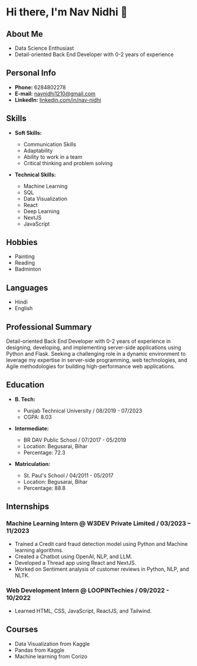 # Hi there, I'm Nav Nidhi 👋

## About Me

- Data Science Enthusiast
- Detail-oriented Back End Developer with 0-2 years of experience

## Personal Info

- **Phone:** 6284802278
- **E-mail:** [navnidhi1210@gmail.com](mailto:navnidhi1210@gmail.com)
- **LinkedIn:** [linkedin.com/in/nav-nidhi](https://www.linkedin.com/in/nav-nidhi)

## Skills

- **Soft Skills:**
  - Communication Skills
  - Adaptability
  - Ability to work in a team
  - Critical thinking and problem solving

- **Technical Skills:**
  - Machine Learning
  - SQL
  - Data Visualization
  - React
  - Deep Learning
  - NextJS
  - JavaScript

## Hobbies

- Painting
- Reading
- Badminton

## Languages

- Hindi
- English

## Professional Summary

Detail-oriented Back End Developer with 0-2 years of experience in designing, developing, and implementing server-side applications using Python and Flask. Seeking a challenging role in a dynamic environment to leverage my expertise in server-side programming, web technologies, and Agile methodologies for building high-performance web applications.

## Education

- **B. Tech:**
  - Punjab Technical University / 08/2019 - 07/2023
  - CGPA: 8.03

- **Intermediate:**
  - BR DAV Public School / 07/2017 - 05/2019
  - Location: Begusarai, Bihar
  - Percentage: 72.3

- **Matriculation:**
  - St. Paul's School / 04/2011 - 05/2017
  - Location: Begusarai, Bihar
  - Percentage: 88.8

## Internships

### Machine Learning Intern @ W3DEV Private Limited / 03/2023 – 11/2023

- Trained a Credit card fraud detection model using Python and Machine learning algorithms.
- Created a Chatbot using OpenAI, NLP, and LLM.
- Developed a Thread app using React and NextJS.
- Worked on Sentiment analysis of customer reviews in Python, NLP, and NLTK.

### Web Development Intern @ LOOPINTechies / 09/2022 - 10/2022

- Learned HTML, CSS, JavaScript, ReactJS, and Tailwind.

## Courses

- Data Visualization from Kaggle
- Pandas from Kaggle
- Machine learning from Corizo
